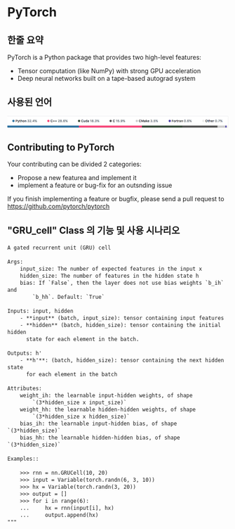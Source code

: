 # PyTorch

## 한줄 요약
PyTorch is a Python package that provides two high-level features:
- Tensor computation (like NumPy) with strong GPU acceleration
- Deep neural networks built on a tape-based autograd system

## 사용된 언어
![Languages](./languages.png)

## Contributing to PyTorch
Your contributing can be divided 2 categories:
- Propose a new featurea and implement it
- implement a feature or bug-fix for an outsnding issue

If you finish implementing a feature or bugfix, please send a pull request to https://github.com/pytorch/pytorch

## "GRU_cell" Class 의 기능 및 사용 시나리오
    A gated recurrent unit (GRU) cell

    Args:
        input_size: The number of expected features in the input x
        hidden_size: The number of features in the hidden state h
        bias: If `False`, then the layer does not use bias weights `b_ih` and
            `b_hh`. Default: `True`

    Inputs: input, hidden
        - **input** (batch, input_size): tensor containing input features
        - **hidden** (batch, hidden_size): tensor containing the initial hidden
          state for each element in the batch.

    Outputs: h'
        - **h'**: (batch, hidden_size): tensor containing the next hidden state
          for each element in the batch

    Attributes:
        weight_ih: the learnable input-hidden weights, of shape
            `(3*hidden_size x input_size)`
        weight_hh: the learnable hidden-hidden weights, of shape
            `(3*hidden_size x hidden_size)`
        bias_ih: the learnable input-hidden bias, of shape `(3*hidden_size)`
        bias_hh: the learnable hidden-hidden bias, of shape `(3*hidden_size)`

    Examples::

        >>> rnn = nn.GRUCell(10, 20)
        >>> input = Variable(torch.randn(6, 3, 10))
        >>> hx = Variable(torch.randn(3, 20))
        >>> output = []
        >>> for i in range(6):
        ...     hx = rnn(input[i], hx)
        ...     output.append(hx)
    """
